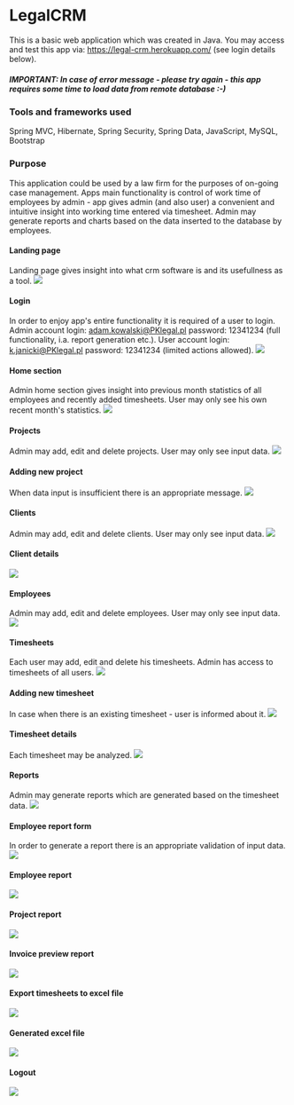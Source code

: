 # LegalCRM
This is a basic web application which was created in Java.
You may access and test this app via: https://legal-crm.herokuapp.com/  (see login details below).
##### IMPORTANT: In case of error message - please try again - this app requires some time to load data from remote database :-)

### Tools and frameworks used
Spring MVC, Hibernate, Spring Security, Spring Data, JavaScript, MySQL, Bootstrap 

### Purpose
This application could be used by a law firm for the purposes of on-going case management. Apps main functionality is control of work time of employees by admin - app gives admin (and also user) a convenient and intuitive insight into working time entered via timesheet. Admin may generate reports and charts based on the data inserted to the database by employees.

#### Landing page
Landing page gives insight into what crm software is and its usefullness as a tool.
<img src="images-github/start.png">

#### Login
In order to enjoy app's entire functionality it is required of a user to login. Admin account login: adam.kowalski@PKlegal.pl password: 12341234 (full functionality, i.a. report generation etc.). User account login: k.janicki@PKlegal.pl password: 12341234 (limited actions allowed).
<img src="images-github/login.png">

#### Home section
Admin home section gives insight into previous month statistics of all employees and recently added timesheets. User may only see his own recent month's statistics. 
<img src="images-github/homeAdmin.png">

#### Projects
Admin may add, edit and delete projects. User may only see input data.
<img src="images-github/projectsList.png">

#### Adding new project
When data input is insufficient there is an appropriate message.
<img src="images-github/projectAdd.png">

#### Clients
Admin may add, edit and delete clients. User may only see input data.
<img src="images-github/clientsList.png">

#### Client details
<img src="images-github/clientDetails.png">

#### Employees
Admin may add, edit and delete employees. User may only see input data.
<img src="images-github/employeesList.png">

#### Timesheets
Each user may add, edit and delete his timesheets. Admin has access to timesheets of all users.
<img src="images-github/timesheetList.png">

#### Adding new timesheet
In case when there is an existing timesheet - user is informed about it.
<img src="images-github/timesheetAdd.png">

#### Timesheet details
Each timesheet may be analyzed.
<img src="images-github/timesheetDetails.png">

#### Reports
Admin may generate reports which are generated based on the timesheet data.
<img src="images-github/reportChoice.png">

#### Employee report form
In order to generate a report there is an appropriate validation of input data.
<img src="images-github/reportForm.png">

#### Employee report
<img src="images-github/reportEmployee.png">

#### Project report
<img src="images-github/reportProject.png">

#### Invoice preview report
<img src="images-github/reportInvoicePreview.png">

#### Export timesheets to excel file
<img src="images-github/reportExcelExport.png">

#### Generated excel file
<img src="images-github/generatedExcel.png">

#### Logout
<img src="images-github/logout.png">
